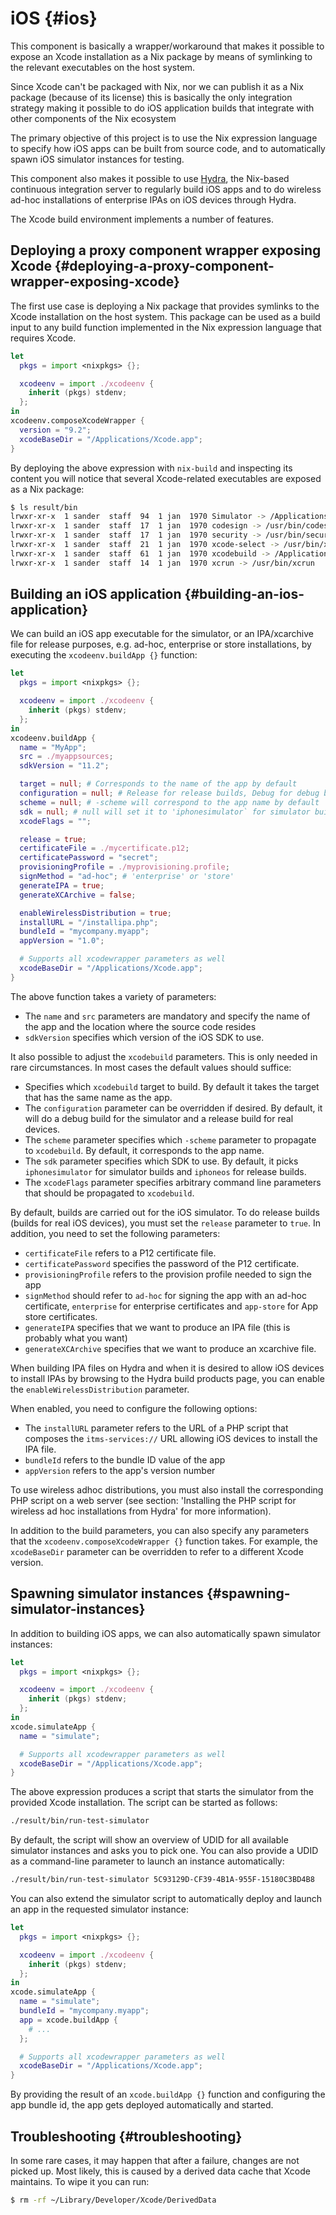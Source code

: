 # iOS {#ios}

This component is basically a wrapper/workaround that makes it possible to
expose an Xcode installation as a Nix package by means of symlinking to the
relevant executables on the host system.

Since Xcode can't be packaged with Nix, nor we can publish it as a Nix package
(because of its license) this is basically the only integration strategy
making it possible to do iOS application builds that integrate with other
components of the Nix ecosystem

The primary objective of this project is to use the Nix expression language to
specify how iOS apps can be built from source code, and to automatically spawn
iOS simulator instances for testing.

This component also makes it possible to use [Hydra](https://nixos.org/hydra),
the Nix-based continuous integration server to regularly build iOS apps and to
do wireless ad-hoc installations of enterprise IPAs on iOS devices through
Hydra.

The Xcode build environment implements a number of features.

## Deploying a proxy component wrapper exposing Xcode {#deploying-a-proxy-component-wrapper-exposing-xcode}

The first use case is deploying a Nix package that provides symlinks to the Xcode
installation on the host system. This package can be used as a build input to
any build function implemented in the Nix expression language that requires
Xcode.

```nix
let
  pkgs = import <nixpkgs> {};

  xcodeenv = import ./xcodeenv {
    inherit (pkgs) stdenv;
  };
in
xcodeenv.composeXcodeWrapper {
  version = "9.2";
  xcodeBaseDir = "/Applications/Xcode.app";
}
```

By deploying the above expression with `nix-build` and inspecting its content
you will notice that several Xcode-related executables are exposed as a Nix
package:

```bash
$ ls result/bin
lrwxr-xr-x  1 sander  staff  94  1 jan  1970 Simulator -> /Applications/Xcode.app/Contents/Developer/Applications/Simulator.app/Contents/MacOS/Simulator
lrwxr-xr-x  1 sander  staff  17  1 jan  1970 codesign -> /usr/bin/codesign
lrwxr-xr-x  1 sander  staff  17  1 jan  1970 security -> /usr/bin/security
lrwxr-xr-x  1 sander  staff  21  1 jan  1970 xcode-select -> /usr/bin/xcode-select
lrwxr-xr-x  1 sander  staff  61  1 jan  1970 xcodebuild -> /Applications/Xcode.app/Contents/Developer/usr/bin/xcodebuild
lrwxr-xr-x  1 sander  staff  14  1 jan  1970 xcrun -> /usr/bin/xcrun
```

## Building an iOS application {#building-an-ios-application}

We can build an iOS app executable for the simulator, or an IPA/xcarchive file
for release purposes, e.g. ad-hoc, enterprise or store installations, by
executing the `xcodeenv.buildApp {}` function:

```nix
let
  pkgs = import <nixpkgs> {};

  xcodeenv = import ./xcodeenv {
    inherit (pkgs) stdenv;
  };
in
xcodeenv.buildApp {
  name = "MyApp";
  src = ./myappsources;
  sdkVersion = "11.2";

  target = null; # Corresponds to the name of the app by default
  configuration = null; # Release for release builds, Debug for debug builds
  scheme = null; # -scheme will correspond to the app name by default
  sdk = null; # null will set it to 'iphonesimulator` for simulator builds or `iphoneos` to real builds
  xcodeFlags = "";

  release = true;
  certificateFile = ./mycertificate.p12;
  certificatePassword = "secret";
  provisioningProfile = ./myprovisioning.profile;
  signMethod = "ad-hoc"; # 'enterprise' or 'store'
  generateIPA = true;
  generateXCArchive = false;

  enableWirelessDistribution = true;
  installURL = "/installipa.php";
  bundleId = "mycompany.myapp";
  appVersion = "1.0";

  # Supports all xcodewrapper parameters as well
  xcodeBaseDir = "/Applications/Xcode.app";
}
```

The above function takes a variety of parameters:

- The `name` and `src` parameters are mandatory and specify the name of the app
  and the location where the source code resides
- `sdkVersion` specifies which version of the iOS SDK to use.

It also possible to adjust the `xcodebuild` parameters. This is only needed in
rare circumstances. In most cases the default values should suffice:

- Specifies which `xcodebuild` target to build. By default it takes the target
  that has the same name as the app.
- The `configuration` parameter can be overridden if desired. By default, it
  will do a debug build for the simulator and a release build for real devices.
- The `scheme` parameter specifies which `-scheme` parameter to propagate to
  `xcodebuild`. By default, it corresponds to the app name.
- The `sdk` parameter specifies which SDK to use. By default, it picks
  `iphonesimulator` for simulator builds and `iphoneos` for release builds.
- The `xcodeFlags` parameter specifies arbitrary command line parameters that
  should be propagated to `xcodebuild`.

By default, builds are carried out for the iOS simulator. To do release builds
(builds for real iOS devices), you must set the `release` parameter to `true`.
In addition, you need to set the following parameters:

- `certificateFile` refers to a P12 certificate file.
- `certificatePassword` specifies the password of the P12 certificate.
- `provisioningProfile` refers to the provision profile needed to sign the app
- `signMethod` should refer to `ad-hoc` for signing the app with an ad-hoc
  certificate, `enterprise` for enterprise certificates and `app-store` for App
  store certificates.
- `generateIPA` specifies that we want to produce an IPA file (this is probably
  what you want)
- `generateXCArchive` specifies that we want to produce an xcarchive file.

When building IPA files on Hydra and when it is desired to allow iOS devices to
install IPAs by browsing to the Hydra build products page, you can enable the
`enableWirelessDistribution` parameter.

When enabled, you need to configure the following options:

- The `installURL` parameter refers to the URL of a PHP script that composes the
  `itms-services://` URL allowing iOS devices to install the IPA file.
- `bundleId` refers to the bundle ID value of the app
- `appVersion` refers to the app's version number

To use wireless adhoc distributions, you must also install the corresponding
PHP script on a web server (see section: 'Installing the PHP script for wireless
ad hoc installations from Hydra' for more information).

In addition to the build parameters, you can also specify any parameters that
the `xcodeenv.composeXcodeWrapper {}` function takes. For example, the
`xcodeBaseDir` parameter can be overridden to refer to a different Xcode
version.

## Spawning simulator instances {#spawning-simulator-instances}

In addition to building iOS apps, we can also automatically spawn simulator
instances:

```nix
let
  pkgs = import <nixpkgs> {};

  xcodeenv = import ./xcodeenv {
    inherit (pkgs) stdenv;
  };
in
xcode.simulateApp {
  name = "simulate";

  # Supports all xcodewrapper parameters as well
  xcodeBaseDir = "/Applications/Xcode.app";
}
```

The above expression produces a script that starts the simulator from the
provided Xcode installation. The script can be started as follows:

```bash
./result/bin/run-test-simulator
```

By default, the script will show an overview of UDID for all available simulator
instances and asks you to pick one. You can also provide a UDID as a
command-line parameter to launch an instance automatically:

```bash
./result/bin/run-test-simulator 5C93129D-CF39-4B1A-955F-15180C3BD4B8
```

You can also extend the simulator script to automatically deploy and launch an
app in the requested simulator instance:

```nix
let
  pkgs = import <nixpkgs> {};

  xcodeenv = import ./xcodeenv {
    inherit (pkgs) stdenv;
  };
in
xcode.simulateApp {
  name = "simulate";
  bundleId = "mycompany.myapp";
  app = xcode.buildApp {
    # ...
  };

  # Supports all xcodewrapper parameters as well
  xcodeBaseDir = "/Applications/Xcode.app";
}
```

By providing the result of an `xcode.buildApp {}` function and configuring the
app bundle id, the app gets deployed automatically and started.

## Troubleshooting {#troubleshooting}

In some rare cases, it may happen that after a failure, changes are not picked
up. Most likely, this is caused by a derived data cache that Xcode maintains.
To wipe it you can run:

```bash
$ rm -rf ~/Library/Developer/Xcode/DerivedData
```
